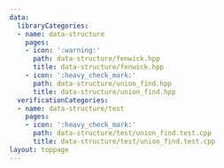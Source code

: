 ```yaml
---
data:
  libraryCategories:
  - name: data-structure
    pages:
    - icon: ':warning:'
      path: data-structure/fenwick.hpp
      title: data-structure/fenwick.hpp
    - icon: ':heavy_check_mark:'
      path: data-structure/union_find.hpp
      title: data-structure/union_find.hpp
  verificationCategories:
  - name: data-structure/test
    pages:
    - icon: ':heavy_check_mark:'
      path: data-structure/test/union_find.test.cpp
      title: data-structure/test/union_find.test.cpp
layout: toppage
---
```

